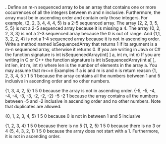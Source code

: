 . Define an m-n sequenced array to be an array that contains one or more occurrences of all the integers  between m and n inclusive. Furthermore, the array must be in ascending order and contain only those  integers. For example, {2, 2, 3, 4, 4, 4, 5} is a 2-5 sequenced array. The array {2, 2, 3, 5, 5, 5} is not a 2-5  sequenced array because it is missing a 4. The array {0, 2, 2, 3, 3} is not a 2-3 sequenced array because the  0 is out of range. And {1,1, 3, 2, 2, 4} is not a 1-4 sequenced array because it is not in ascending order. 
Write a method named isSequencedArray that returns 1 if its argument is a m-n sequenced array, 
otherwise it returns 0. 
If you are writing in Java or C# the function signature is 
int isSequencedArray(int[ ] a, int m, int n) 
If you are writing in C or C++ the function signature is 
int isSequencedArray(int a[ ], int len, int m, int n) where len is the number of elements in the array a. 
You may assume that m<=n 
Examples
if a is and m is and n is	return reason
{1, 2, 3, 4, 5 }  1   5	 1  because the array contains all the numbers between 1 and  5 inclusive in ascending order  and no other numbers. 

{1, 3, 4, 2, 5}   1     5	0 because the array is not in ascending order.
{-5, -5, -4, -4, -4, -3, -3, -2, -2, -2} -5 -2
	1  because the array contains all the numbers                                                                              between -5 and -2 inclusive in ascending order                                                                             and no other numbers. Note that duplicates are  allowed. 

{0, 1, 2, 3, 4, 5} 1 5	 0 because 0 is not in between 1 and 5 inclusive 

{1, 2, 3, 4} 1 5	0    because there is no 5
{1, 2, 5} 1 5	0 because there is no 3 or 4
{5, 4, 3, 2, 1} 1 5                                                   	0 because the array does not start with a 1.                                                                                 Furthermore, it is not in ascending order. 

